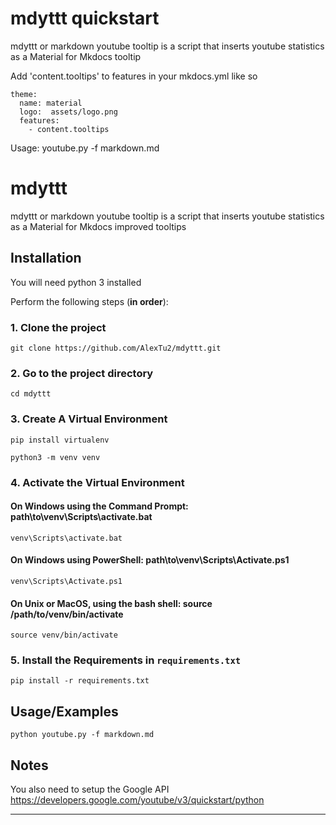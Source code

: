 # mdyttt quickstart

mdyttt or markdown youtube tooltip is a script that inserts youtube statistics as a Material for Mkdocs tooltip


Add 'content.tooltips' to features in your mkdocs.yml like so
```
theme:
  name: material
  logo:  assets/logo.png
  features:
    - content.tooltips
```

Usage:
youtube.py -f markdown.md

# mdyttt

mdyttt or markdown youtube tooltip is a script that inserts youtube statistics as a Material for Mkdocs improved tooltips

## Installation 

You will need python 3 installed

Perform the following steps (**in order**):
### 1. Clone the project
  `git clone https://github.com/AlexTu2/mdyttt.git`

### 2. Go to the project directory
  `cd mdyttt`

### 3. Create A Virtual Environment
  `pip install virtualenv`

  `python3 -m venv venv`

### 4. Activate the Virtual Environment 

#### On Windows using the Command Prompt: path\to\venv\Scripts\activate.bat
  `venv\Scripts\activate.bat`

#### On Windows using PowerShell: path\to\venv\Scripts\Activate.ps1
  `venv\Scripts\Activate.ps1`

#### On Unix or MacOS, using the bash shell: source /path/to/venv/bin/activate
  `source venv/bin/activate`

### 5. Install the Requirements in `requirements.txt`
  `pip install -r requirements.txt`



## Usage/Examples
  `python youtube.py -f markdown.md`


## Notes

You also need to setup the Google API
https://developers.google.com/youtube/v3/quickstart/python
***
